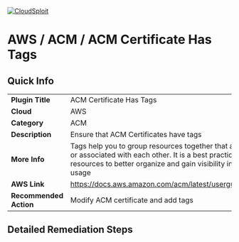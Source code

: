 [![CloudSploit](https://cloudsploit.com/img/logo-new-big-text-100.png "CloudSploit")](https://cloudsploit.com)

# AWS / ACM / ACM Certificate Has Tags

## Quick Info

| | |
|-|-|
| **Plugin Title** | ACM Certificate Has Tags |
| **Cloud** | AWS |
| **Category** | ACM |
| **Description** | Ensure that ACM Certificates have tags |
| **More Info** | Tags help you to group resources together that are related to or associated with each other. It is a best practice to tag cloud resources to better organize and gain visibility into their usage |
| **AWS Link** | https://docs.aws.amazon.com/acm/latest/userguide/tags.html |
| **Recommended Action** | Modify ACM certificate and add tags |

## Detailed Remediation Steps


